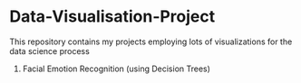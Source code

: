 # Data-Visualisation-Project
This repository contains my projects employing lots of visualizations for the data science process
1. Facial Emotion Recognition (using Decision Trees)

